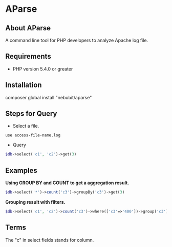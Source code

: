 # AParse

## About AParse
A command line tool for PHP developers to analyze Apache log file.

## Requirements
* PHP version 5.4.0 or greater

## Installation

composer global install "nebubit/aparse"

## Steps for Query
* Select a file.

```shell
use access-file-name.log
```

* Query

```php
$db->select('c1', 'c2')->get(3)
```

## Examples
**Using GROUP BY and COUNT to get a aggregation result.**

```php
$db->select('*')->count('c3')->groupBy('c3')->get(3)
```
**Grouping result with filters.**
```php
$db->select('c1', 'c2')->count('c3')->where(['c3'=>'400'])->group('c3')->get(3)
```

## Terms

The "c" in select fields stands for column.

